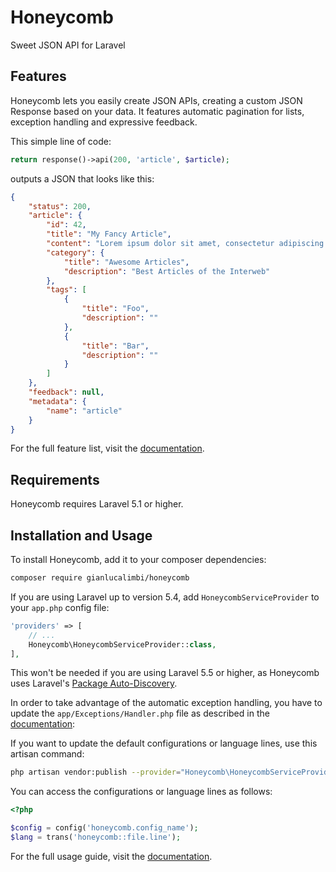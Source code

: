 # Honeycomb

Sweet JSON API for Laravel

## Features

Honeycomb lets you easily create JSON APIs, creating a custom JSON Response based on your data. It features automatic pagination for lists, exception handling and expressive feedback.

This simple line of code:

```php
return response()->api(200, 'article', $article);
```

outputs a JSON that looks like this:

```json
{
    "status": 200,
    "article": {
        "id": 42,
        "title": "My Fancy Article",
        "content": "Lorem ipsum dolor sit amet, consectetur adipiscing elit.",
        "category": {
            "title": "Awesome Articles",
            "description": "Best Articles of the Interweb"
        },
        "tags": [
            {
                "title": "Foo",
                "description": ""
            },
            {
                "title": "Bar",
                "description": ""
            }
        ]
    },
    "feedback": null,
    "metadata": {
        "name": "article"
    }
}
```

For the full feature list, visit the [documentation].

## Requirements

Honeycomb requires Laravel 5.1 or higher.

## Installation and Usage

To install Honeycomb, add it to your composer dependencies:

```bash
composer require gianlucalimbi/honeycomb
```

If you are using Laravel up to version 5.4, add `HoneycombServiceProvider` to your `app.php` config file:

```php
'providers' => [
    // ...
    Honeycomb\HoneycombServiceProvider::class,
],
```

This won't be needed if you are using Laravel 5.5 or higher, as Honeycomb uses Laravel's [Package Auto-Discovery](https://medium.com/@taylorotwell/package-auto-discovery-in-laravel-5-5-ea9e3ab20518).

In order to take advantage of the automatic exception handling, you have to update the `app/Exceptions/Handler.php` file as described in the [documentation]:

If you want to update the default configurations or language lines, use this artisan command:

```bash
php artisan vendor:publish --provider="Honeycomb\HoneycombServiceProvider" --tag=config
```

You can access the configurations or language lines as follows:

```php
<?php

$config = config('honeycomb.config_name');
$lang = trans('honeycomb::file.line');
```

For the full usage guide, visit the [documentation].

[documentation]: https://gianlucalimbi.github.io/honeycomb/
